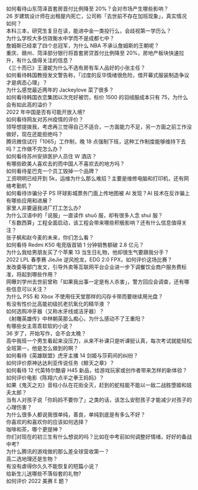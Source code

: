 如何看待山东菏泽首套房首付比例降至 20%？会对市场产生哪些影响？  
26 岁建筑设计师在出租屋内死亡，公司称「去世前不存在加班现象」，真实情况如何？  
本科三本，研究生复旦在读，能进中金一类投行么，会歧视第一学历么？  
为什么学校大多仿效衡水中学而不是成都七中？  
詹姆斯已经拿了四个总冠军，为什么 NBA 不承认詹姆斯的王朝呢？  
重庆、赣州、菏泽部分银行将首套房贷首付比例降至 20%，房地产板块快速拉升，有什么值得关注的信息？  
《三十而已》王漫妮为什么不选有房有车人品好的小张主任？  
如何看待韩国教授发文警告称，「过度的反华情绪很危险，借开幕式服装制造争议才是病态心理」？  
为什么感觉最近两年的 Jackeylove 菜了很多？  
如何看待韩国衣恋集团以次充好被罚，标价 1500 的羽绒服成本只有 75，为什么会有如此高的溢价？  
2022 年中国是否有可能开放入境?  
如何看待网友对苏州疫情的评价？  
领导想提拨我，考虑再三觉得自己不适合，一方面能力不足，另一方面之前工作没做好，现在还能拒绝吗？  
腾讯微信试行「1065」工作制，晚 18 点强制下班，这种工作制度能够维持下去吗？工作做不完怎么办？  
如何看待苏州安排医护人员住 W 酒店？  
有哪些欧美人喜欢去的而中国人不喜欢去的地方吗？  
如何看待星巴克一个员工毁掉一个品牌？  
工资明明已经开到 5k，运维为什么那么难招？主要是维修电脑和打印机，还有网络考勤机？  
如何看待诈骗分子 PS 环球影城票务门面上传地图被 AI 发现？AI 技术在反诈骗上有哪些应用和进展？  
家里人非要逼我进厂打工怎么办?  
为什么汉语中的「说服」一直读作 shuō 服，却有很多人念 shuì 服？  
「东数西算」工程全面启动，该工程会带来哪些积极影响？还有什么信息值得关注？  
张子枫和赵今麦的未来，你们怎么看？  
如何看待 Redmi K50 电竞版首销 1 分钟销售额破 2.8 亿元？  
为什么我给男朋友买了个苹果 13 当生日礼物，他却很生气要跟我分手？  
2022 LPL 春季赛 JieJie 逆风抢龙，EDG 2:0 FPX，如何评价这场比赛？  
发改委等部门发文，引导外卖等互联网平台企业进一步下调餐饮业商户服务费标准，将起到哪些作用？  
网曝刘学州去世前曾称「如果我出事一定是有人杀害」，警方回应会调查，还有哪些信息可以关注？  
为什么 PS5 和 Xbox 不使用任天堂那样的闪存卡带而要继续用光盘？  
有没有性价比高能初级抗老抗氧化的精华液 ？  
如何选购冲牙器（又称水牙线或洁牙器）？  
《射雕英雄传》中林朝英那么痴心，为什么感动不了王重阳？  
有哪些女主乖乖软软的小说？  
36 岁了，开始写作，会不会太晚？  
高中我班一个男生看起来没压力，从来不补课只是听课挺认真，每次考试就能轻松全班第一，他是怎么做到的啊？  
如何看待《英雄联盟》虎牙主播 14 剑姬与莎莉间的纠纷？  
如何评价原神达达利亚传说任务《鲸天之章》？  
如何看待 12 代英特尔酷睿 H45 新品，给游戏玩家或创作者带来怎样的新体验？  
如何评价电影《陈翔六点半之拳王妈妈》？  
如果《鬼灭之刃》音柱小队在花街全灭，赶到的蛇柱能不能以一敌二战胜堕姬和妓夫太郎？  
当有人对孩子说「你妈妈不要你了」之类的话，该怎么安慰孩子才能减少对孩子的心理伤害？  
为什么很多人都说我很单纯，善良，单纯到底是有多么不好？  
你喜欢的和喜欢你的应该如何选择？  
咖啡和茶，哪个更提神？  
你们对现在的初三生有什么想说的吗？比如在中考前如何调整好情绪，好好的备战中考?  
为什么腾讯的游戏做的那么差全球营收第一？  
高二选地理还是生物？  
有没有虐得你久久不能恢复的短篇小说？  
给新生儿送哪些不落俗套的礼物?  
如何评价 2022 美赛 E 题？  
